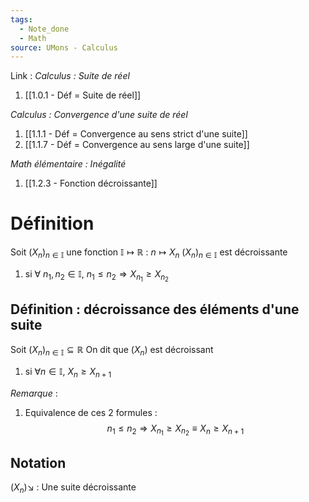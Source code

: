 ```yaml
---
tags:
  - Note_done
  - Math
source: UMons - Calculus
---
```


Link :
_Calculus : Suite de réel_
1. [[1.0.1 - Déf = Suite de réel]]

_Calculus : Convergence d'une suite de réel_
1. [[1.1.1 - Déf = Convergence au sens strict d'une suite]]
2. [[1.1.7 - Déf = Convergence au sens large d'une suite]]

_Math élémentaire : Inégalité_
1. [[1.2.3 - Fonction décroissante]]

# Définition
Soit $(X_n)_{n \in \mathbb{I}}$ une fonction $\mathbb{I} \longmapsto \mathbb{R}$ : $n \longmapsto X_n$
$(X_n)_{n \in \mathbb{I}}$ est décroissante 
1. si $\forall\ n_1,n_2 \in \mathbb{I},\ n_1\le n_2 \Rightarrow X_{n_1} \ge X_{n_2}$
## Définition : décroissance des éléments d'une suite
Soit $(X_n)_{n \in \mathbb{I}} \subseteq \mathbb{R}$ 
On dit que $(X_n)$ est décroissant 
1. si $\forall n \in \mathbb{I},\ X_n \ge X_{n+1}$

_Remarque_ :
1. Equivalence de ces 2 formules : $$n_1 \le n_2 \Rightarrow X_{n_1} \ge X_{n_2} \equiv X_n \ge X_{n+1}$$ 

## Notation
$(X_n) \searrow$ : Une suite décroissante